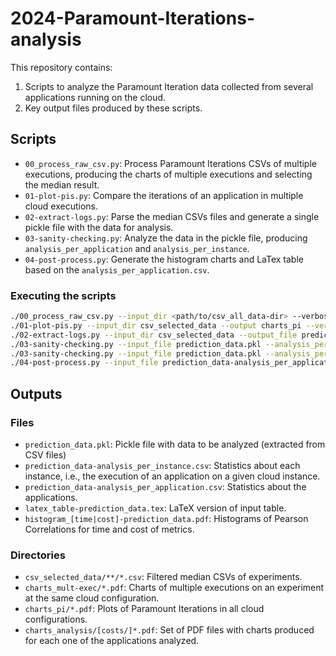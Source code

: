 # 2024-Paramount-Iterations-analysis

This repository contains:

1) Scripts to analyze the Paramount Iteration data collected from several applications running on the cloud.
2) Key output files produced by these scripts.

## Scripts

- `00_process_raw_csv.py`: Process Paramount Iterations CSVs of multiple executions, producing the charts of multiple executions and selecting the median result.
- `01-plot-pis.py`: Compare the iterations of an application in multiple cloud executions.
- `02-extract-logs.py`: Parse the median CSVs files and generate a single pickle file with the data for analysis.
- `03-sanity-checking.py`: Analyze the data in the pickle file, producing `analysis_per_application` and `analysis_per_instance`.
- `04-post-process.py`: Generate the histogram charts and LaTex table based on the `analysis_per_application.csv`.

### Executing the scripts

```sh
./00_process_raw_csv.py --input_dir <path/to/csv_all_data-dir> --verbosity 3 --csv_data_dir csv_selected_data --charts_dir charts_mult-exec
./01-plot-pis.py --input_dir csv_selected_data --output charts_pi --verbosity 3
./02-extract-logs.py --input_dir csv_selected_data --output_file prediction_data.pkl --verbosity 3
./03-sanity-checking.py --input_file prediction_data.pkl --analysis_per_instance > prediction_data-analysis_per_instance.csv
./03-sanity-checking.py --input_file prediction_data.pkl --analysis_per_application --application_charts_dir charts_analysis > prediction_data-analysis_per_application.csv
./04-post-process.py --input_file prediction_data-analysis_per_application.csv --verbosity 3 --output_sufix prediction_data --generate_histogram --generate_latex
```

## Outputs

### Files
- `prediction_data.pkl`: Pickle file with data to be analyzed (extracted from CSV files)
- `prediction_data-analysis_per_instance.csv`: Statistics about each instance, i.e., the execution of an application on a given cloud instance.
- `prediction_data-analysis_per_application.csv`: Statistics about the applications.
- `latex_table-prediction_data.tex`: LaTeX version of input table.
- `histogram_[time|cost]-prediction_data.pdf`: Histograms of Pearson Correlations for time and cost of metrics.

### Directories
- `csv_selected_data/**/*.csv`: Filtered median CSVs of experiments.
- `charts_mult-exec/*.pdf`: Charts of multiple executions on an experiment at the same cloud configuration.
- `charts_pi/*.pdf`: Plots of Paramount Iterations in all cloud configurations.
- `charts_analysis/[costs/]*.pdf`: Set of PDF files with charts produced for each one of the applications analyzed.
